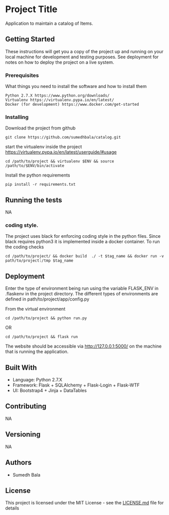 # Project Title

Application to maintain a catalog of Items.


## Getting Started

These instructions will get you a copy of the project up and running on your local machine for development and testing purposes. See deployment for notes on how to deploy the project on a live system.

### Prerequisites

What things you need to install the software and how to install them

```
Python 2.7.X https://www.python.org/downloads/
Virtualenv https://virtualenv.pypa.io/en/latest/
Docker (for development) https://www.docker.com/get-started
```

### Installing

Download the project from github

```
git clone https://github.com/sumedhbala/catalog.git
```

start the virtualenv inside the project 
https://virtualenv.pypa.io/en/latest/userguide/#usage

```
cd /path/to/project && virtualenv $ENV && source /path/to/$ENV/bin/activate
```

Install the python requirements

```
pip install -r requirements.txt
```


## Running the tests

NA


### coding style.

The project uses black for enforcing coding style in the python files. Since black requires python3 it is
implemented inside a docker container.
To run the coding checks

```
cd /path/to/project/ && docker build  ./ -t $tag_name && docker run -v path/to/project:/tmp $tag_name
```

## Deployment

Enter the type of environment being run using the variable FLASK_ENV in .flaskenv in the project directory.
The different types of environments are defined in path/to/project/app/config.py

From the virtual environment

```
cd /path/to/project && python run.py
```

OR

```
cd /path/to/project && flask run
```

The website should be accessible via http://127.0.0.1:5000/ on the machine that is running the application.


## Built With

* Language: Python 2.7.X
* Framework: Flask + SQLAlchemy + Flask-Login + Flask-WTF
* UI: Bootstrap4 + Jinja + DataTables

## Contributing

NA

## Versioning

NA

## Authors

* Sumedh Bala

## License

This project is licensed under the MIT License - see the [LICENSE.md](LICENSE.md) file for details

